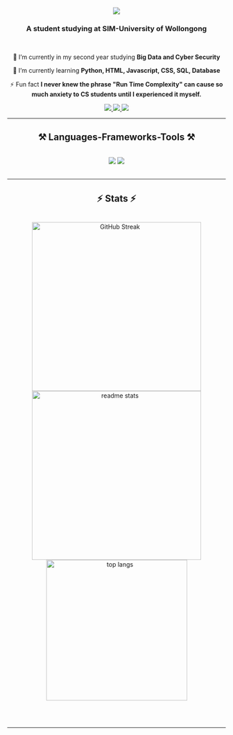 <h1 align="center">
    <img src="https://readme-typing-svg.herokuapp.com/?font=Righteous&size=35&center=true&vCenter=true&width=500&height=70&duration=4000&lines=Hi+There!+👋;+I'm+Justin!;" />
</h1>

<h3 align="center">A student studying at SIM-University of Wollongong</h3>

<br/>

<div align="center">
 
 🔭 I’m currently in my second year studying **Big Data and Cyber Security**
 
 🌱 I’m currently learning **Python, HTML, Javascript, CSS, SQL, Database**

⚡ Fun fact **I never knew the phrase "Run Time Complexity" can cause so much anxiety to CS students until I experienced it myself.**

 </div>
 
<div align="center"> 
  <a href="mailto:justinfoo78@gmail.com">
    <img src="https://img.shields.io/badge/Gmail-333333?style=for-the-badge&logo=gmail&logoColor=red" />
  </a>
  <a href="https://www.linkedin.com/in/justin-foo-697ab01a7/" target="_blank">
    <img src="https://img.shields.io/badge/LinkedIn-0077B5?style=for-the-badge&logo=linkedin&logoColor=white" target="_blank" />
  </a>
  <a href="https://cakebut.github.io" target="_blank">
     <img src="https://img.shields.io/badge/Portfolio-FF5722?style=for-the-badge&logo=todoist&logoColor=white" target="_blank" /> <!-- sqlite, safari, google-chrome are other good icon options -->
  </a>
</div>

 <hr/>
 
<h2 align="center">⚒️ Languages-Frameworks-Tools ⚒️</h2>
<br/>
<div align="center">
    <img src="https://skillicons.dev/icons?i=bootstrap,html,css,vscode,github" />
    <img src="https://skillicons.dev/icons?i=python,javascript,c,java,mysql" /><br>
</div>

<br/>


<hr/>

<h2 align="center">⚡ Stats ⚡</h2>
<br>
<div align=center>
  <img width=390 src="https://streak-stats.demolab.com?user=cakebut&theme=modern-lilac2&border_radius=7&date_format=j%20M%5B%20Y%5D&border_radius=10" alt="GitHub Streak"/>
  <img width=390 src="https://github-readme-stats.vercel.app/api?username=cakebut&count_private=true&show_icons=true&repo=github-readme-stats&cache_seconds=86400&theme=material-palenight&border_radius=10" alt="readme stats" />
  <br/>
  <img width=325 align="center" src="https://github-readme-stats.vercel.app/api/top-langs/?username=cakebut&hide=HTML&langs_count=8&layout=compact&theme=react&border_radius=10&size_weight=0.5&count_weight=0.5&exclude_repo=github-readme-stats" alt="top langs" />
</div>

<br/><br/>

<hr/>
